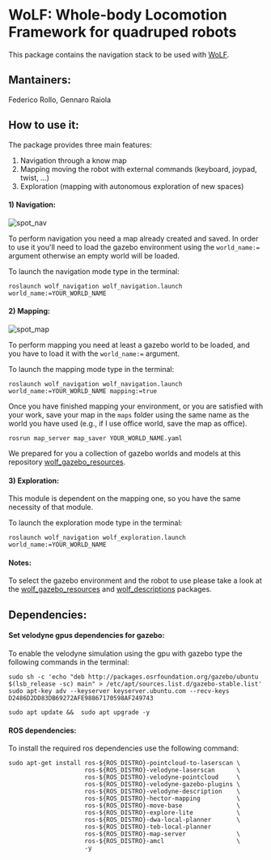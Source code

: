 # WoLF: Whole-body Locomotion Framework for quadruped robots

This package contains the navigation stack to be used with [WoLF](https://github.com/graiola/wolf-setup).

## Mantainers:

Federico Rollo, Gennaro Raiola

## How to use it:
The package provides three main features:
1) Navigation through a know map
2) Mapping moving the robot with external commands (keyboard, joypad, twist, ...)
3) Exploration (mapping with autonomous exploration of new spaces)

#### 1) Navigation:

![spot_nav](https://user-images.githubusercontent.com/76060218/153372357-cba270e2-ee80-4032-a45b-91c43fe6bcfb.png)

To perform navigation you need a map already created and saved. In order to use it you'll need to load the gazebo 
environment using the ```world_name:=``` argument otherwise an empty world will be loaded.

To launch the navigation mode type in the terminal:
```
roslaunch wolf_navigation wolf_navigation.launch world_name:=YOUR_WORLD_NAME
```
#### 2) Mapping:

![spot_map](https://user-images.githubusercontent.com/76060218/153372856-dcd3450b-5202-4e4e-8b88-dd97eb1b3142.png)

To perform mapping you need at least a gazebo world to be loaded, and you have to load it with the ```world_name:=``` 
argument. 

To launch the mapping mode type in the terminal:
```
roslaunch wolf_navigation wolf_navigation.launch world_name:=YOUR_WORLD_NAME mapping:=true
```

Once you have finished mapping your environment, or you are satisfied with your work, save your map in the ```maps```
folder using the same name as the world you have used (e.g., if I use office world, save the map as office).

```
rosrun map_server map_saver YOUR_WORLD_NAME.yaml
```

We prepared for you a collection of gazebo worlds and models at this repository [wolf_gazebo_resources](https://github.com/graiola/wolf_gazebo_resources).

#### 3) Exploration:
This module is dependent on the mapping one, so you have the same necessity of that module.

To launch the exploration mode type in the terminal:
```
roslaunch wolf_navigation wolf_exploration.launch world_name:=YOUR_WORLD_NAME
```

#### Notes:

To select the gazebo environment and the robot to use please take a look at the [wolf_gazebo_resources](https://github.com/graiola/wolf_gazebo_resources) and
[wolf_descriptions](https://github.com/graiola/wolf_descriptions) packages.

## Dependencies:

#### Set velodyne gpus dependencies for gazebo:

To enable the velodyne simulation using the gpu with gazebo type the following commands in the terminal: 
 ```
 sudo sh -c 'echo "deb http://packages.osrfoundation.org/gazebo/ubuntu $(lsb_release -sc) main" > /etc/apt/sources.list.d/gazebo-stable.list'
 sudo apt-key adv --keyserver keyserver.ubuntu.com --recv-keys D2486D2DD83DB69272AFE98867170598AF249743
 ```
 ```
 sudo apt update &&  sudo apt upgrade -y
 ```

#### ROS dependencies:

To install the required ros dependencies use the following command:

```
sudo apt-get install ros-${ROS_DISTRO}-pointcloud-to-laserscan \
                     ros-${ROS_DISTRO}-velodyne-laserscan      \
                     ros-${ROS_DISTRO}-velodyne-pointcloud     \
                     ros-${ROS_DISTRO}-velodyne-gazebo-plugins \
                     ros-${ROS_DISTRO}-velodyne-description    \
                     ros-${ROS_DISTRO}-hector-mapping          \
                     ros-${ROS_DISTRO}-move-base               \
                     ros-${ROS_DISTRO}-explore-lite            \
                     ros-${ROS_DISTRO}-dwa-local-planner       \
                     ros-${ROS_DISTRO}-teb-local-planner
                     ros-${ROS_DISTRO}-map-server              \
                     ros-${ROS_DISTRO}-amcl                    \
                     -y
```
